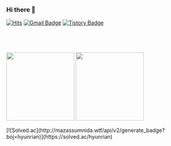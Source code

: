 ### Hi there 👋

[![Hits](https://hits.seeyoufarm.com/api/count/incr/badge.svg?url=https%3A%2F%2Fgithub.com%2Fhyunrian&count_bg=%23D7B9E3&title_bg=%23C67FE3&icon=github.svg&icon_color=%23F3F1F1&title=hits&edge_flat=false)](https://hits.seeyoufarm.com)
[![Gmail Badge](https://img.shields.io/badge/-blmngrian@gmail.com-9999FF?style=flat&logo=Gmail&logoColor=white&link=mailto:blmngrian@gmail.com)](mailto:devcseo@gmail.com)
[![Tistory Badge](https://img.shields.io/badge/Tech%20Blog-2AA5DC?style=flat&logo=Tistory&logoColor=white)](https://hyunrian.tistory.com/)

#
<br>
<p>
  <img height="180em" src="https://github-readme-stats.vercel.app/api?username=hyunrian&show_icons=true&theme=buefy&hide_rank=true">
  <img height="180em" src="https://github-readme-stats.vercel.app/api/top-langs/?username=hyunrian&layout=compact&theme=buefy">
</p>
[![Solved.ac](http://mazassumnida.wtf/api/v2/generate_badge?boj=hyunrian)](https://solved.ac/hyunrian)

<!-- 
stats의 commits은 현재 public 상태인 repository의 commit 수를 체크하여 반영함. public -> private으로 변경하면 commit 수가 변경되어 적용됨. count_private 파라미터는 적용되지 않는 것으로 확인.
![Anurag's GitHub stats](https://github-readme-stats.vercel.app/api?username=hyunrian&&show_icons=true&theme=nightowl&hide=stars,prs,issues&count_private=true) -->


